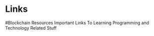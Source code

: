 # Links 
#Blockchain Resources
Important Links To Learning Programming and Technology Related Stuff
